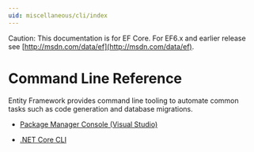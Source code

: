 ```yaml
---
uid: miscellaneous/cli/index
---
```

Caution: This documentation is for EF Core. For EF6.x and earlier release see [http://msdn.com/data/ef](http://msdn.com/data/ef).

  # Command Line Reference

Entity Framework provides command line tooling to automate common tasks such as code generation and database migrations.

* [Package Manager Console (Visual Studio)](powershell.md)

* [.NET Core CLI](dotnet.md)
